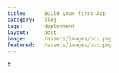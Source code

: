 ```yaml
---
title:      Build your first App
category:	blog
tags:		deployment
layout:     post
image:      /assets/images/box.png
featured:   /assets/images/box.png
---
```

<p>#</p>